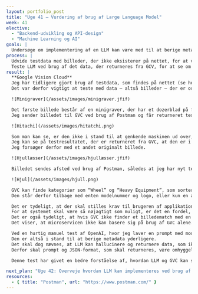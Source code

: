 ```yaml
---
layout: portfolio_post
title: "Uge 41 – Vurdering af brug af Large Language Model"
week: 41
elective:
  - "Backend-udvikling og API-design"
  - "Machine Learning og AI"
goals: |
  Undersøge om implementering af en LLM kan være med til at berige metadata yderligere.
process: |
  Udvide testdata med billeder, der ikke eksisterer på nettet, for at vurdere GVC’s evne til at berige JSON-skemaet med metadata.  
  Teste LLM ved brug af det data, der returneres fra GCV, for at se om den kan udlede mere metadata ved brug af en udførlig prompt.
result: |
  **Google Vision Cloud**  
  Jeg har tidligere gjort brug af testdata, som findes på nettet (se her: [Uge 39](https://maha63312.github.io/2025/09/26/uge39.html)).  
  Det var derfor vigtigt at teste med data — altså billeder — der er originale. Det betyder, at vi har fået taget billeder af maskiner, der står udenfor, således at vi kan teste tjenesten uden at GVC kan finde billedet på nettet selv.  

  ![Minigraver](/assets/images/minigraver.jfif)

  Det første billede består af en minigraver, der har et dozerblad på forsiden.  
  Jeg sender billedet til GVC ved brug af Postman og får returneret testdata, jeg kan bruge til at justere heuristikken i koden, der sorterer det returnerede data. Efter at have kørt smoketesten står jeg tilbage med dette resultat:  

  ![Hitachi](/assets/images/hitatchi.png)

  Som man kan se, er den ikke i stand til at genkende maskinen ud over, at der er tale om en model fra Hitachi. Den tror desuden, at det er en bulldozer ud fra *Web_best_guess*.  
  Jeg kan se på testresultatet, der er returneret fra GVC, at den er i stand til at finde samme maskine på andre billeder, som er taget, men at disse billeder ikke indeholder labels eller beskrivelser, der kan hjælpe den med at identificere maskinen.  
  Jeg forsøger derfor med et andet originalt billede.

  ![Hjullæsser](/assets/images/hjullæsser.jfif)

  Billedet sendes afsted ved brug af Postman, således at jeg har nyt testdata til min smoketest. Denne gang returnerer den dette resultat:  

  ![Hjul](/assets/images/hjull.png)

  GVC kan finde kategorier som “Wheel” og “Heavy Equipment”, som sorteres væk ved brug af sortering inde i koden.  
  Den står derfor tilbage med enten modelnummer og logo, eller kun en af delene, alt efter hvad der er inkluderet på billedet.  

  Det er tydeligt, at der skal stilles krav til brugeren af applikationen i form af, hvad de tager billeder af.  
  For at systemet skal være så nøjagtigt som muligt, er det en fordel, at billedet inkluderer både modelnummer og logo på den aktuelle maskine.  
  Det er også tydeligt, at hvis GVC ikke finder et billedematch med en tilhørende detaljeret modelbeskrivelse, vil den ikke returnere noget af værdi under Web-Detection.  
  Det viser, at microservicen ikke kan basere sig på brug af GVC alene. Som udgangspunkt ser det ud til, at Text-Detection og Logo-Detection er de features, som er mest nyttige i dette tilfælde, hvor Web-Detection kan være en feature, der måske/måske ikke returnerer værdifuld data.  

  Ved en hurtig manuel test af OpenAI, hvor jeg laver en prompt med modelnavn og angiver, at det er tale om byggemaskiner, kan LLM returnere både mærke og kategori.  
  Den er altså i stand til at berige metadata yderligere.  
  Det skal dog nævnes, at LLM kan hallucinere og returnere data, som ikke eksisterer.  
  Derfor skal prompt og JSON-format, som skal returneres, være omhyggeligt opbygget for at forhindre dette.  

  Denne test har givet en bedre forståelse af, hvordan LLM og GVC kan supplere hinanden i forhold til at forbedre kvaliteten af metadata i vores microservice.

next_plan: "Uge 42: Overveje hvordan LLM kan implementeres ved brug af JSON-skema og prompt. Modulere HLD og LLD ved den nye implementation."
resources:
  - { title: "Postman", url: "https://www.postman.com/" }
---
```

